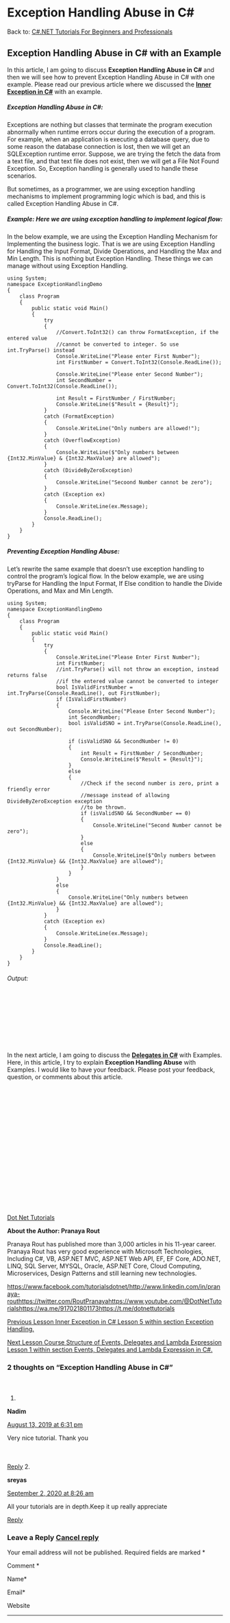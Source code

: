 # Exception Handling Abuse in C#

Back to: [C#.NET Tutorials For Beginners and Professionals](https://dotnettutorials.net/course/csharp-dot-net-tutorials/)

## **Exception Handling Abuse in C# with an Example**

In this article, I am going to discuss **Exception Handling Abuse in C#** and then we will see how to prevent Exception Handling Abuse in C# with one example. Please read our previous article where we discussed the **[Inner Exception in C#](https://dotnettutorials.net/lesson/inner-exception-csharp/)** with an example.

##### **Exception Handling Abuse in C#:**

Exceptions are nothing but classes that terminate the program execution abnormally when runtime errors occur during the execution of a program. For example, when an application is executing a database query, due to some reason the database connection is lost, then we will get an SQLException runtime error. Suppose, we are trying the fetch the data from a text file, and that text file does not exist, then we will get a File Not Found Exception. So, Exception handling is generally used to handle these scenarios. 

But sometimes, as a programmer, we are using exception handling mechanisms to implement programming logic which is bad, and this is called Exception Handling Abuse in C#.

##### **Example: Here we are using exception handling to implement logical flow:**

In the below example, we are using the Exception Handling Mechanism for Implementing the business logic. That is we are using Exception Handling for Handling the Input Format, Divide Operations, and Handling the Max and Min Length. This is nothing but Exception Handling. These things we can manage without using Exception Handling.

```
using System;
namespace ExceptionHandlingDemo
{
    class Program
    {
        public static void Main()
        {
            try
            {
                //Convert.ToInt32() can throw FormatException, if the entered value
                //cannot be converted to integer. So use int.TryParse() instead
                Console.WriteLine("Please enter First Number");
                int FirstNumber = Convert.ToInt32(Console.ReadLine());

                Console.WriteLine("Please enter Second Number");
                int SecondNumber = Convert.ToInt32(Console.ReadLine());

                int Result = FirstNumber / FirstNumber;
                Console.WriteLine($"Result = {Result}");
            }
            catch (FormatException)
            {
                Console.WriteLine("Only numbers are allowed!");
            }
            catch (OverflowException)
            {
                Console.WriteLine($"Only numbers between {Int32.MinValue} & {Int32.MaxValue} are allowed");
            }
            catch (DivideByZeroException)
            {
                Console.WriteLine("Secoond Number cannot be zero");
            }
            catch (Exception ex)
            {
                Console.WriteLine(ex.Message);
            }
            Console.ReadLine();
        }
    }
}
```

##### **Preventing Exception Handling Abuse:**

Let’s rewrite the same example that doesn’t use exception handling to control the program’s logical flow. In the below example, we are using tryParse for Handling the Input Format, If Else condition to handle the Divide Operations, and Max and Min Length. 

```
using System;
namespace ExceptionHandlingDemo
{
    class Program
    {
        public static void Main()
        {
            try
            {
                Console.WriteLine("Please Enter First Number");
                int FirstNumber;
                //int.TryParse() will not throw an exception, instead returns false
                //if the entered value cannot be converted to integer
                bool IsValidFirstNumber = int.TryParse(Console.ReadLine(), out FirstNumber);
                if (IsValidFirstNumber)
                {
                    Console.WriteLine("Please Enter Second Number");
                    int SecondNumber;
                    bool isValidSNO = int.TryParse(Console.ReadLine(), out SecondNumber);

                    if (isValidSNO && SecondNumber != 0)
                    {
                        int Result = FirstNumber / SecondNumber;
                        Console.WriteLine($"Result = {Result}");
                    }
                    else
                    {
                        //Check if the second number is zero, print a friendly error
                        //message instead of allowing DivideByZeroException exception 
                        //to be thrown.
                        if (isValidSNO && SecondNumber == 0)
                        {
                            Console.WriteLine("Second Number cannot be zero");
                        }
                        else
                        {
                            Console.WriteLine($"Only numbers between {Int32.MinValue} && {Int32.MaxValue} are allowed");
                        }
                    }
                }
                else
                {
                    Console.WriteLine("Only numbers between {Int32.MinValue} && {Int32.MaxValue} are allowed");
                }
            }
            catch (Exception ex)
            {
                Console.WriteLine(ex.Message);
            }
            Console.ReadLine();
        }
    }
}
```

###### Output:

![Exception Handling Abuse in C#](data:image/svg+xml,%3Csvg%20xmlns=%22http://www.w3.org/2000/svg%22%20width=%22297%22%20height=%22115%22%3E%3C/svg%3E "Exception Handling Abuse in C#")

In the next article, I am going to discuss the **[Delegates in C#](https://dotnettutorials.net/lesson/delegates-csharp/)** with Examples. Here, in this article, I try to explain **Exception Handling Abuse** with Examples. I would like to have your feedback. Please post your feedback, question, or comments about this article.

[![dotnettutorials 1280x720](data:image/svg+xml,%3Csvg%20xmlns=%22http://www.w3.org/2000/svg%22%20width=%221280%22%20height=%22720%22%3E%3C/svg%3E)](https://dotnettutorials.net/pranaya-rout/)

[Dot Net Tutorials](https://dotnettutorials.net/pranaya-rout/)

**About the Author: Pranaya Rout**

Pranaya Rout has published more than 3,000 articles in his 11-year career. Pranaya Rout has very good experience with Microsoft Technologies, Including C#, VB, ASP.NET MVC, ASP.NET Web API, EF, EF Core, ADO.NET, LINQ, SQL Server, MYSQL, Oracle, ASP.NET Core, Cloud Computing, Microservices, Design Patterns and still learning new technologies.

https://www.facebook.com/tutorialsdotnet/http://www.linkedin.com/in/pranaya-routhttps://twitter.com/RoutPranayahttps://www.youtube.com/@DotNetTutorialshttps://wa.me/917021801173https://t.me/dotnettutorials

[Previous Lesson
Inner Exception in C#
Lesson 5 within section Exception Handling.](https://dotnettutorials.net/lesson/inner-exception-csharp/)

[Next Lesson
Course Structure of Events, Delegates and Lambda Expression
Lesson 1 within section Events, Delegates and Lambda Expression in C#.](https://dotnettutorials.net/lesson/course-structure-of-events-delegates-and-lambda-expression-csharp/)

### 2 thoughts on “Exception Handling Abuse in C#”

1. ![](data:image/svg+xml,%3Csvg%20xmlns=%22http://www.w3.org/2000/svg%22%20width=%2250%22%20height=%2250%22%3E%3C/svg%3E)

**Nadim**

[August 13, 2019 at 6:31 pm](https://dotnettutorials.net/lesson/exception-handling-abuse-csharp/#comment-294)

Very nice tutorial. Thank you

[Reply](https://dotnettutorials.net/lesson/exception-handling-abuse-csharp//#comment-294)
2. ![](data:image/svg+xml,%3Csvg%20xmlns=%22http://www.w3.org/2000/svg%22%20width=%2250%22%20height=%2250%22%3E%3C/svg%3E)

**sreyas**

[September 2, 2020 at 8:26 am](https://dotnettutorials.net/lesson/exception-handling-abuse-csharp/#comment-1201)

All your tutorials are in depth.Keep it up really appreciate

[Reply](https://dotnettutorials.net/lesson/exception-handling-abuse-csharp//#comment-1201)

### Leave a Reply [Cancel reply](/lesson/exception-handling-abuse-csharp/#respond)

Your email address will not be published. Required fields are marked \*

Comment \* 

Name\*

Email\*

Website

---